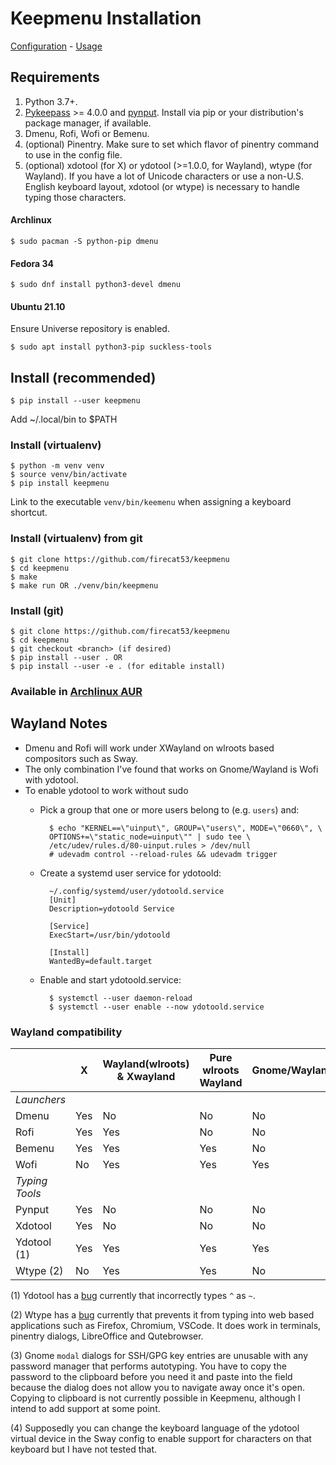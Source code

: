 # Keepmenu Installation

[Configuration](configure.md) - [Usage](usage.md)

## Requirements

1. Python 3.7+.
2. [Pykeepass][1] >= 4.0.0 and [pynput][2]. Install via pip or your
   distribution's package manager, if available.
3. Dmenu, Rofi, Wofi or Bemenu.
4. (optional) Pinentry. Make sure to set which flavor of pinentry command to use
   in the config file.
5. (optional) xdotool (for X) or ydotool (>=1.0.0, for Wayland), wtype (for
   Wayland). If you have a lot of Unicode characters or use a non-U.S. English
   keyboard layout, xdotool (or wtype) is necessary to handle typing those
   characters.

#### Archlinux

`$ sudo pacman -S python-pip dmenu`

#### Fedora 34

`$ sudo dnf install python3-devel dmenu`

#### Ubuntu 21.10

Ensure Universe repository is enabled.

`$ sudo apt install python3-pip suckless-tools`

## Install (recommended)

`$ pip install --user keepmenu`

Add ~/.local/bin to $PATH

### Install (virtualenv)

    $ python -m venv venv
    $ source venv/bin/activate
    $ pip install keepmenu

Link to the executable `venv/bin/keemenu` when assigning a keyboard shortcut.

### Install (virtualenv) from git

    $ git clone https://github.com/firecat53/keepmenu
    $ cd keepmenu
    $ make
    $ make run OR ./venv/bin/keepmenu
    
### Install (git)
  
    $ git clone https://github.com/firecat53/keepmenu
    $ cd keepmenu
    $ git checkout <branch> (if desired)
    $ pip install --user . OR
    $ pip install --user -e . (for editable install)

### Available in [Archlinux AUR][1]


## Wayland Notes

- Dmenu and Rofi will work under XWayland on wlroots based compositors such as Sway.
- The only combination I've found that works on Gnome/Wayland is Wofi with ydotool.
- To enable ydotool to work without sudo
    - Pick a group that one or more users
      belong to (e.g. `users`) and:

            $ echo "KERNEL==\"uinput\", GROUP=\"users\", MODE=\"0660\", \
            OPTIONS+=\"static_node=uinput\"" | sudo tee \
            /etc/udev/rules.d/80-uinput.rules > /dev/null
            # udevadm control --reload-rules && udevadm trigger
        
    - Create a systemd user service for ydotoold:

            ~/.config/systemd/user/ydotoold.service
            [Unit]
            Description=ydotoold Service

            [Service]
            ExecStart=/usr/bin/ydotoold

            [Install]
            WantedBy=default.target

    - Enable and start ydotoold.service:

            $ systemctl --user daemon-reload 
            $ systemctl --user enable --now ydotoold.service

### Wayland compatibility

|                | X   | Wayland(wlroots) & Xwayland | Pure wlroots Wayland | Gnome/Wayland(3) | Unicode Support |
|----------------|-----|-----------------------------|----------------------|------------------|-----------------|
| *Launchers*    |     |                             |                      |                  |                 |
| Dmenu          | Yes | No                          | No                   | No               |                 |
| Rofi           | Yes | Yes                         | No                   | No               |                 |
| Bemenu         | Yes | Yes                         | Yes                  | No               |                 |
| Wofi           | No  | Yes                         | Yes                  | Yes              |                 |
| *Typing Tools* |     |                             |                      |                  |                 |
| Pynput         | Yes | No                          | No                   | No               | No              |
| Xdotool        | Yes | No                          | No                   | No               | Yes             |
| Ydotool (1)    | Yes | Yes                         | Yes                  | Yes              | No (4)          |
| Wtype (2)      | No  | Yes                         | Yes                  | No               | Yes             |

(1) Ydotool has a [bug](https://github.com/ReimuNotMoe/ydotool/pull/133) currently that incorrectly types `^` as `~`.

(2) Wtype has a [bug](https://github.com/atx/wtype/issues/37) currently that
prevents it from typing into web based applications such as Firefox, Chromium,
VSCode. It does work in terminals, pinentry dialogs, LibreOffice and
Qutebrowser. 

(3) Gnome `modal` dialogs for SSH/GPG key entries are unusable with any password
manager that performs autotyping. You have to copy the password to the clipboard
before you need it and paste into the field because the dialog does not allow
you to navigate away once it's open. Copying to clipboard is not currently
possible in Keepmenu, although I intend to add support at some point.

(4) Supposedly you can change the keyboard language of the ydotool virtual
device in the Sway config to enable support for characters on that keyboard but
I have not tested that.

[1]: https://aur.archlinux.org/packages/keepmenu-git "Archlinux AUR"
[2]: https://github.com/moses-palmer/pynput "pynput"
